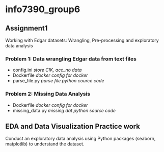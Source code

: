 # info7390_group6

## Assignment1
  Working with Edgar datasets: Wrangling, Pre-processing and exploratory data analysis
   ### Problem 1: Data wrangling Edgar data from text files
   * config.ini 
       *store CIK, acc_no data*
   * Dockerfile 
       *docker config for docker*
   * parse_file.py 
       *parse file python cource code*
   ### Problem 2: Missing Data Analysis
   * Dockerfile *docker config for docker*
   * missing_data.py *missing dat python source code*

## EDA and Data Visualization Practice work

  Conduct an exploratory data analysis using Python packages (seaborn, matplotlib) to understand the dataset.
